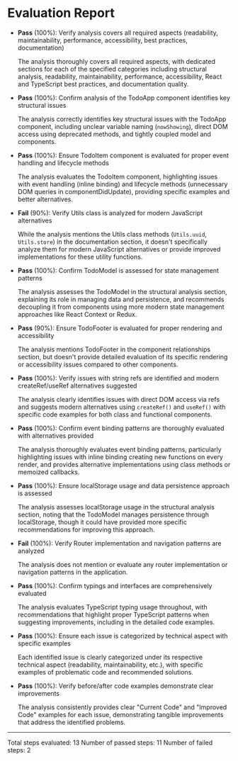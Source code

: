 # Evaluation Report

- **Pass** (100%): Verify analysis covers all required aspects (readability, maintainability, performance, accessibility, best practices, documentation)
  
  The analysis thoroughly covers all required aspects, with dedicated sections for each of the specified categories including structural analysis, readability, maintainability, performance, accessibility, React and TypeScript best practices, and documentation quality.

- **Pass** (100%): Confirm analysis of the TodoApp component identifies key structural issues
  
  The analysis correctly identifies key structural issues with the TodoApp component, including unclear variable naming (`nowShowing`), direct DOM access using deprecated methods, and tightly coupled model and components.

- **Pass** (100%): Ensure TodoItem component is evaluated for proper event handling and lifecycle methods
  
  The analysis evaluates the TodoItem component, highlighting issues with event handling (inline binding) and lifecycle methods (unnecessary DOM queries in componentDidUpdate), providing specific examples and better alternatives.

- **Fail** (90%): Verify Utils class is analyzed for modern JavaScript alternatives
  
  While the analysis mentions the Utils class methods (`Utils.uuid`, `Utils.store`) in the documentation section, it doesn't specifically analyze them for modern JavaScript alternatives or provide improved implementations for these utility functions.

- **Pass** (100%): Confirm TodoModel is assessed for state management patterns
  
  The analysis assesses the TodoModel in the structural analysis section, explaining its role in managing data and persistence, and recommends decoupling it from components using more modern state management approaches like React Context or Redux.

- **Pass** (90%): Ensure TodoFooter is evaluated for proper rendering and accessibility
  
  The analysis mentions TodoFooter in the component relationships section, but doesn't provide detailed evaluation of its specific rendering or accessibility issues compared to other components.

- **Pass** (100%): Verify issues with string refs are identified and modern createRef/useRef alternatives suggested
  
  The analysis clearly identifies issues with direct DOM access via refs and suggests modern alternatives using `createRef()` and `useRef()` with specific code examples for both class and functional components.

- **Pass** (100%): Confirm event binding patterns are thoroughly evaluated with alternatives provided
  
  The analysis thoroughly evaluates event binding patterns, particularly highlighting issues with inline binding creating new functions on every render, and provides alternative implementations using class methods or memoized callbacks.

- **Pass** (100%): Ensure localStorage usage and data persistence approach is assessed
  
  The analysis assesses localStorage usage in the structural analysis section, noting that the TodoModel manages persistence through localStorage, though it could have provided more specific recommendations for improving this approach.

- **Fail** (100%): Verify Router implementation and navigation patterns are analyzed
  
  The analysis does not mention or evaluate any router implementation or navigation patterns in the application.

- **Pass** (100%): Confirm typings and interfaces are comprehensively evaluated
  
  The analysis evaluates TypeScript typing usage throughout, with recommendations that highlight proper TypeScript patterns when suggesting improvements, including in the detailed code examples.

- **Pass** (100%): Ensure each issue is categorized by technical aspect with specific examples
  
  Each identified issue is clearly categorized under its respective technical aspect (readability, maintainability, etc.), with specific examples of problematic code and recommended solutions.

- **Pass** (100%): Verify before/after code examples demonstrate clear improvements
  
  The analysis consistently provides clear "Current Code" and "Improved Code" examples for each issue, demonstrating tangible improvements that address the identified problems.

---

Total steps evaluated: 13
Number of passed steps: 11
Number of failed steps: 2